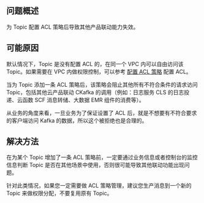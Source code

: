 ## 问题概述

为 Topic 配置 ACL 策略后导致其他产品联动能力失效。

## 可能原因

默认情况下，Topic 是没有配置 ACL 的，在同一个 VPC 内可以自由访问该 Topic。如果需要在 VPC 内做权限控制，可以参考 [配置 ACL 策略](https://intl.cloud.tencent.com/document/product/597/39084) 配置 ACL。

当为 Topic 添加一条 ACL 策略后，该策略会阻止其他所有不符合条件的请求访问 Topic，包括其他云产品联动 CKafka 的调用（例如：日志服务 CLS 的日志投递、云函数 SCF 消息转储、大数据 EMR 组件的消费等）。

从业务的角度来看，一旦业务为了保证设置了 ACL 后，就是不想要有不符合要求的客户端访问 Kafka 的数据，所以这个被拒绝也是合理的。

## 解决方法

在为某个 Topic 增加了一条 ACL 策略前，一定要通过业务信息或者控制台的监控信息判断 Topic 是否在其他场景中使用，否则很可能导致其他联动功能出现问题。

针对此类情况，如果您一定需要做 ACL 策略管理，建议您生产消息到一个新的 Topic 来做权限分配，不要复用原有 Topic。









